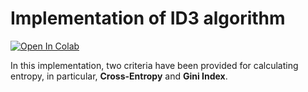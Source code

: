 # Implementation of ID3 algorithm

[![Open In Colab](https://colab.research.google.com/assets/colab-badge.svg)](https://colab.research.google.com/drive/1lnlRgSHYx6pFMpkCy7EuXO8Lp7zmvLaH?usp=sharing)

In this implementation, two criteria have been provided for calculating entropy, in particular, **Cross-Entropy** and **Gini Index**.